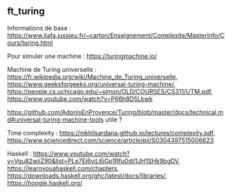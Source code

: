 ## ft_turing

Informations de base : https://www.liafa.jussieu.fr/~carton/Enseignement/Complexite/MasterInfo/Cours/turing.html

Pour simuler une machine : https://turingmachine.io/

Machine de Turing universelle : https://fr.wikipedia.org/wiki/Machine_de_Turing_universelle, https://www.geeksforgeeks.org/universal-turing-machine/, https://people.cs.uchicago.edu/~simon/OLD/COURSES/CS311/UTM.pdf, https://www.youtube.com/watch?v=P66h8D5Lkwk

https://github.com/AdonisEnProvence/Turing/blob/master/docs/technical.md#universal-turing-machine-tools utile ?

Time complexity : https://nikhilsardana.github.io/lectures/complexity.pdf, https://www.sciencedirect.com/science/article/pii/S0304397515006623

Haskell : https://www.youtube.com/watch?v=Vgu82wiiZ90&list=PLe7Ei6viL6jGp1Rfu0dil1JH1SHk9bgDV, https://learnyouahaskell.com/chapters, https://downloads.haskell.org/ghc/latest/docs/libraries/, https://hoogle.haskell.org/
